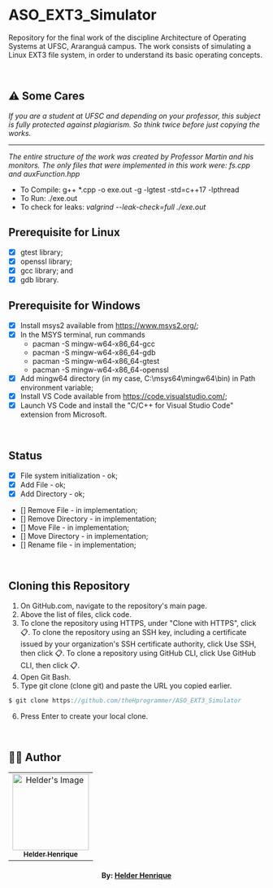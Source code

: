 # ASO_EXT3_Simulator
Repository for the final work of the discipline Architecture of Operating Systems at UFSC, Araranguá campus. The work consists of simulating a Linux EXT3 file system, in order to understand its basic operating concepts.

<br>

## ⚠️ Some Cares
*If you are a student at UFSC and depending on your professor, this subject is fully protected against plagiarism. So think twice before just copying the works.*

---

*The entire structure of the work was created by Professor Martin and his monitors. The only files that were implemented in this work were: fs.cpp and auxFunction.hpp*

- To Compile: g++ *.cpp -o exe.out -g -lgtest -std=c++17 -lpthread
- To Run: ./exe.out
- To check for leaks: *valgrind --leak-check=full ./exe.out*

## Prerequisite for Linux

- [x] gtest library;
- [x] openssl library;
- [x] gcc library; and
- [x] gdb library.

## Prerequisite for Windows

- [x] Install msys2 available from https://www.msys2.org/;
- [x] In the MSYS terminal, run commands
	- pacman -S mingw-w64-x86_64-gcc
	- pacman -S mingw-w64-x86_64-gdb
	- pacman -S mingw-w64-x86_64-gtest
	- pacman -S mingw-w64-x86_64-openssl
- [x] Add mingw64 directory (in my case, C:\msys64\mingw64\bin) in Path environment variable;
- [x] Install VS Code available from https://code.visualstudio.com/;
- [x] Launch VS Code and install the "C/C++ for Visual Studio Code" extension from Microsoft.

<br>

## Status

- [x] File system initialization - ok;
- [x] Add File - ok;
- [x] Add Directory - ok;
- [] Remove File - in implementation;
- [] Remove Directory - in implementation;
- [] Move File - in implementation;
- [] Move Directory - in implementation;
- [] Rename file - in implementation;

<br>

## Cloning this Repository
1. On GitHub.com, navigate to the repository's main page.
2. Above the list of files, click code.
3. To clone the repository using HTTPS, under "Clone with HTTPS", click 📋. To clone the repository using an SSH key, including a certificate issued by your organization's SSH certificate authority, click Use SSH, then click 📋. To clone a repository using GitHub CLI, click Use GitHub CLI, then click 📋.
4. Open Git Bash.
5. Type git clone (clone git) and paste the URL you copied earlier.
```c
$ git clone https://github.com/theHprogrammer/ASO_EXT3_Simulator
```
6. Press Enter to create your local clone.

<br>

## 👨‍💻 Author

<table align="center">
    <tr>
        <td align="center">
            <a href="https://github.com/theHprogrammer">
                <img src="https://avatars.githubusercontent.com/u/79870881?v=4" width="150px;" alt="Helder's Image" />
                <br />
                <sub><b>Helder Henrique</b></sub>
            </a>
        </td>    
    </tr>
</table>
<h4 align="center">
   By: <a href="https://www.linkedin.com/in/theHprogrammer/" target="_blank"> Helder Henrique </a>
</h4>

